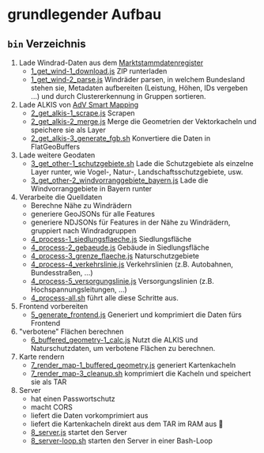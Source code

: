 # grundlegender Aufbau

## `bin` Verzeichnis
1. Lade Windrad-Daten aus dem [Marktstammdatenregister](https://www.marktstammdatenregister.de/MaStR/Datendownload)
	- [1_get_wind-1_download.js](bin/1_get_wind-1_download.js) ZIP runterladen
	- [1_get_wind-2_parse.js](bin/1_get_wind-2_parse.js) Windräder parsen, in welchem Bundesland stehen sie, Metadaten aufbereiten (Leistung, Höhen, IDs vergeben ...) und durch Clustererkennung in Gruppen sortieren.
2. Lade ALKIS von [AdV Smart Mapping](https://adv-smart.de)
	- [2_get_alkis-1_scrape.js](bin/2_get_alkis-1_scrape.js) Scrapen
	- [2_get_alkis-2_merge.js](bin/2_get_alkis-2_merge.js) Merge die Geometrien der Vektorkacheln und speichere sie als Layer
	- [2_get_alkis-3_generate_fgb.sh](bin/2_get_alkis-3_generate_fgb.sh) Konvertiere die Daten in FlatGeoBuffers
3. Lade weitere Geodaten
	- [3_get_other-1_schutzgebiete.sh](bin/3_get_other-1_schutzgebiete.sh) Lade die Schutzgebiete als einzelne Layer runter, wie Vogel-, Natur-, Landschaftsschutzgebiete, usw.
	- [3_get_other-2_windvorranggebiete_bayern.js](bin/3_get_other-2_windvorranggebiete_bayern.js) Lade die Windvorranggebiete in Bayern runter
4. Verarbeite die Quelldaten
	- Berechne Nähe zu Windrädern
	- generiere GeoJSONs für alle Features
	- generiere NDJSONs für Features in der Nähe zu Windrädern, gruppiert nach Windradgruppen
	- [4_process-1_siedlungsflaeche.js](bin/4_process-1_siedlungsflaeche.js) Siedlungsfläche
	- [4_process-2_gebaeude.js](bin/4_process-2_gebaeude.js) Gebäude in Siedlungsfläche
	- [4_process-3_grenze_flaeche.js](bin/4_process-3_grenze_flaeche.js) Naturschutzgebiete
	- [4_process-4_verkehrslinie.js](bin/4_process-4_verkehrslinie.js) Verkehrslinien (z.B. Autobahnen, Bundesstraßen, …)
	- [4_process-5_versorgungslinie.js](bin/4_process-5_versorgungslinie.js) Versorgungslinien (z.B. Hochspannungsleitungen, …)
	- [4_process-all.sh](bin/4_process-all.sh) führt alle diese Schritte aus.
5. Frontend vorbereiten
	- [5_generate_frontend.js](bin/5_generate_frontend.js) Generiert und komprimiert die Daten fürs Frontend
6. "verbotene" Flächen berechnen
	- [6_buffered_geometry-1_calc.js](bin/6_buffered_geometry-1_calc.js) Nutzt die ALKIS und Naturschutzdaten, um verbotene Flächen zu berechnen.
7. Karte rendern
	- [7_render_map-1_buffered_geometry.js](bin/7_render_map-1_buffered_geometry.js) generiert Kartenkacheln
	- [7_render_map-3_cleanup.sh](bin/7_render_map-3_cleanup.sh) komprimiert die Kacheln und speichert sie als TAR
8. Server
	- hat einen Passwortschutz
	- macht CORS
	- liefert die Daten vorkomprimiert aus
	- liefert die Kartenkacheln direkt aus dem TAR im RAM aus 🤩
	- [8_server.js](bin/8_server.js) startet den Server
	- [8_server-loop.sh](bin/8_server-loop.sh) starten den Server in einer Bash-Loop
